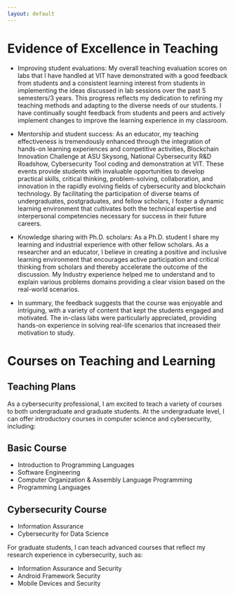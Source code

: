 ```yaml
---
layout: default
---
```


# Evidence of Excellence in Teaching

+ Improving student evaluations: My overall teaching evaluation scores  on labs that I have handled at VIT have demonstrated with a good feedback from students and a consistent learning interest from students in implementing the ideas discussed in lab sessions over the past 5 semesters/3 years. This progress reflects my dedication to refining my teaching methods and adapting to the diverse needs of our students. I have continually sought feedback from students and peers and actively implement changes to improve the learning experience in my classroom.

+ Mentorship and student success: As an educator, my teaching effectiveness is tremendously enhanced through the integration of hands-on learning experiences and competitive  activities, Blockchain  Innovation Challenge at ASU Skysong, National Cybersecurity R&D Roadshow, Cybersecurity Tool coding and demonstration at VIT. These events provide students with invaluable opportunities to develop practical skills, critical thinking, problem-solving, collaboration, and  innovation in the rapidly evolving fields of cybersecurity and blockchain technology.  By facilitating the participation of diverse teams of undergraduates, postgraduates, and fellow scholars, I foster a dynamic learning environment that cultivates both the technical expertise and  interpersonal competencies necessary for success in their future careers.

+ Knowledge sharing with Ph.D. scholars: As a Ph.D. student I share my learning and industrial experience with other fellow scholars. As a researcher and an educator, I believe in creating a positive and inclusive learning environment that encourages active participation and critical thinking from scholars and thereby accelerate the outcome of the discussion. My Industry experience helped me to understand and to explain various problems domains providing a clear vision based on the real-world scenarios.

+ In summary, the feedback suggests that the course was enjoyable and intriguing, with a variety of content that kept the students engaged and motivated.  The in-class labs were particularly appreciated, providing hands-on experience in solving real-life scenarios that increased their motivation to study.

# Courses on Teaching and Learning

## Teaching Plans
As a cybersecurity professional, I am excited to teach a variety of courses to both undergraduate and graduate students. At the undergraduate level, I can offer introductory courses in computer science and cybersecurity, including:

## Basic Course
+ Introduction to Programming Languages
+ Software Engineering
+ Computer Organization & Assembly Language Programming
+ Programming Languages

## Cybersecurity Course
+ Information Assurance
+ Cybersecurity for Data Science

For graduate students, I can teach advanced courses that reflect my research experience in cybersecurity, such as:

+ Information Assurance and Security
+ Android Framework Security
+ Mobile Devices and Security